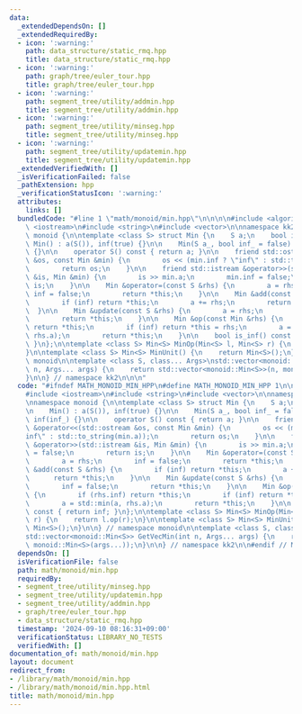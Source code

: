 ```yaml
---
data:
  _extendedDependsOn: []
  _extendedRequiredBy:
  - icon: ':warning:'
    path: data_structure/static_rmq.hpp
    title: data_structure/static_rmq.hpp
  - icon: ':warning:'
    path: graph/tree/euler_tour.hpp
    title: graph/tree/euler_tour.hpp
  - icon: ':warning:'
    path: segment_tree/utility/addmin.hpp
    title: segment_tree/utility/addmin.hpp
  - icon: ':warning:'
    path: segment_tree/utility/minseg.hpp
    title: segment_tree/utility/minseg.hpp
  - icon: ':warning:'
    path: segment_tree/utility/updatemin.hpp
    title: segment_tree/utility/updatemin.hpp
  _extendedVerifiedWith: []
  _isVerificationFailed: false
  _pathExtension: hpp
  _verificationStatusIcon: ':warning:'
  attributes:
    links: []
  bundledCode: "#line 1 \"math/monoid/min.hpp\"\n\n\n\n#include <algorithm>\n#include\
    \ <iostream>\n#include <string>\n#include <vector>\n\nnamespace kk2 {\n\nnamespace\
    \ monoid {\n\ntemplate <class S> struct Min {\n    S a;\n    bool inf;\n\n   \
    \ Min() : a(S()), inf(true) {}\n\n    Min(S a_, bool inf_ = false) : a(a_), inf(inf_)\
    \ {}\n\n    operator S() const { return a; }\n\n    friend std::ostream &operator<<(std::ostream\
    \ &os, const Min &min) {\n        os << (min.inf ? \"inf\" : std::to_string(min.a));\n\
    \        return os;\n    }\n\n    friend std::istream &operator>>(std::istream\
    \ &is, Min &min) {\n        is >> min.a;\n        min.inf = false;\n        return\
    \ is;\n    }\n\n    Min &operator=(const S &rhs) {\n        a = rhs;\n       \
    \ inf = false;\n        return *this;\n    }\n\n    Min &add(const S &rhs) {\n\
    \        if (inf) return *this;\n        a += rhs;\n        return *this;\n  \
    \  }\n\n    Min &update(const S &rhs) {\n        a = rhs;\n        inf = false;\n\
    \        return *this;\n    }\n\n    Min &op(const Min &rhs) {\n        if (rhs.inf)\
    \ return *this;\n        if (inf) return *this = rhs;\n        a = std::min(a,\
    \ rhs.a);\n        return *this;\n    }\n\n    bool is_inf() const { return inf;\
    \ }\n};\n\ntemplate <class S> Min<S> MinOp(Min<S> l, Min<S> r) {\n    return l.op(r);\n\
    }\n\ntemplate <class S> Min<S> MinUnit() {\n    return Min<S>();\n}\n\n} // namespace\
    \ monoid\n\ntemplate <class S, class... Args>\nstd::vector<monoid::Min<S>> GetVecMin(int\
    \ n, Args... args) {\n    return std::vector<monoid::Min<S>>(n, monoid::Min<S>(args...));\n\
    }\n\n} // namespace kk2\n\n\n"
  code: "#ifndef MATH_MONOID_MIN_HPP\n#define MATH_MONOID_MIN_HPP 1\n\n#include <algorithm>\n\
    #include <iostream>\n#include <string>\n#include <vector>\n\nnamespace kk2 {\n\
    \nnamespace monoid {\n\ntemplate <class S> struct Min {\n    S a;\n    bool inf;\n\
    \n    Min() : a(S()), inf(true) {}\n\n    Min(S a_, bool inf_ = false) : a(a_),\
    \ inf(inf_) {}\n\n    operator S() const { return a; }\n\n    friend std::ostream\
    \ &operator<<(std::ostream &os, const Min &min) {\n        os << (min.inf ? \"\
    inf\" : std::to_string(min.a));\n        return os;\n    }\n\n    friend std::istream\
    \ &operator>>(std::istream &is, Min &min) {\n        is >> min.a;\n        min.inf\
    \ = false;\n        return is;\n    }\n\n    Min &operator=(const S &rhs) {\n\
    \        a = rhs;\n        inf = false;\n        return *this;\n    }\n\n    Min\
    \ &add(const S &rhs) {\n        if (inf) return *this;\n        a += rhs;\n  \
    \      return *this;\n    }\n\n    Min &update(const S &rhs) {\n        a = rhs;\n\
    \        inf = false;\n        return *this;\n    }\n\n    Min &op(const Min &rhs)\
    \ {\n        if (rhs.inf) return *this;\n        if (inf) return *this = rhs;\n\
    \        a = std::min(a, rhs.a);\n        return *this;\n    }\n\n    bool is_inf()\
    \ const { return inf; }\n};\n\ntemplate <class S> Min<S> MinOp(Min<S> l, Min<S>\
    \ r) {\n    return l.op(r);\n}\n\ntemplate <class S> Min<S> MinUnit() {\n    return\
    \ Min<S>();\n}\n\n} // namespace monoid\n\ntemplate <class S, class... Args>\n\
    std::vector<monoid::Min<S>> GetVecMin(int n, Args... args) {\n    return std::vector<monoid::Min<S>>(n,\
    \ monoid::Min<S>(args...));\n}\n\n} // namespace kk2\n\n#endif // MATH_MONOID_MIN_HPP\n"
  dependsOn: []
  isVerificationFile: false
  path: math/monoid/min.hpp
  requiredBy:
  - segment_tree/utility/minseg.hpp
  - segment_tree/utility/updatemin.hpp
  - segment_tree/utility/addmin.hpp
  - graph/tree/euler_tour.hpp
  - data_structure/static_rmq.hpp
  timestamp: '2024-09-10 08:16:31+09:00'
  verificationStatus: LIBRARY_NO_TESTS
  verifiedWith: []
documentation_of: math/monoid/min.hpp
layout: document
redirect_from:
- /library/math/monoid/min.hpp
- /library/math/monoid/min.hpp.html
title: math/monoid/min.hpp
---
```

